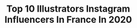 ---
title: Top 10 Illustrators Instagram Influencers In France In 2020
description: >-
  Find top illustrators Instagram influencers in France in 2020. Most popular hashtags: #illustration #digitalart #art #digitalpainting.
platform: Instagram
profiles:
  - username: "richartiste"
    fullname: >-
      Richard Méril
    location: "France"
    followers: 21599
    engagement: 1185
    commentsToLikes: 0.020342
    avatar: "https://scontent-lhr8-1.cdninstagram.com/v/t51.2885-19/s320x320/54247355_409633333170119_2266120093643571200_n.jpg?_nc_ht=scontent-lhr8-1.cdninstagram.com&_nc_ohc=vmSWsolajb0AX8LdjWZ&oh=562c6734e193081f017fdde59619b963&oe=5EBA6C68"
    verified: false
    hashtags: "#graphic, #black, #martinique, #illustration"
  - username: "victoriaalessandriart"
    fullname: >-
      Victoria Alessandri
    location: "France"
    followers: 8663
    engagement: 2118
    commentsToLikes: 0.011612
    avatar: "https://instagram.fovd1-1.fna.fbcdn.net/v/t51.2885-19/s320x320/56764746_362168421063781_9066088328725528576_n.jpg?_nc_ht=instagram.fovd1-1.fna.fbcdn.net&_nc_ohc=Gbw1cFIdXkYAX9HPBju&oh=17820b14d69141bf7c56c2c5096c4d31&oe=5EB90054"
    verified: false
    hashtags: "#disneygram, #wyattoleff, #womanillustration, #mucha"
  - username: "wiwoos"
    fullname: >-
      Camille Witt
    location: "France"
    followers: 52040
    engagement: 339
    commentsToLikes: 0.019413
    avatar: "https://scontent-ams4-1.cdninstagram.com/v/t51.2885-19/s320x320/74618213_2377252705869349_6304614654513512448_n.jpg?_nc_ht=scontent-ams4-1.cdninstagram.com&_nc_ohc=OQQub-10UVAAX9bu5js&oh=bc484dd528b1b205e405833490ddf4ac&oe=5EB47EE7"
    verified: false
    hashtags: "#inspiration, #sezane, #universe, #drawing"
  - username: "thedarcysdaily"
    fullname: >-
      Aélie ⚡️🦖
    location: "France"
    followers: 5259
    engagement: 462
    commentsToLikes: 0.040935
    avatar: "https://scontent-lhr8-1.cdninstagram.com/v/t51.2885-19/s320x320/92995928_718059162265791_8868914038092857344_n.jpg?_nc_ht=scontent-lhr8-1.cdninstagram.com&_nc_ohc=oiC7lcDZ92MAX9SaEWU&oh=1299efa12f64b33197bf624494c135e8&oe=5EB6451C"
    verified: false
    hashtags: "#feedmyskin, #japanesebeauty, #35mmfilm, #inspo"
  - username: "manonlouart"
    fullname: >-
      Manon Louart
    location: "France"
    followers: 20146
    engagement: 1587
    commentsToLikes: 0.047307
    avatar: "https://scontent-atl3-1.cdninstagram.com/v/t51.2885-19/s320x320/79158064_2980882721930526_4266630270012096512_n.jpg?_nc_ht=scontent-atl3-1.cdninstagram.com&_nc_ohc=PZmPEZ98fx0AX9TRbiy&oh=45e697d03ff45b5c9cd0bf451d21bed8&oe=5EB8CDA3"
    verified: false
    hashtags: "#womenshistory, #astronomy, #interiordecor, #artistsoninstagram"
  - username: "abiparmenter"
    fullname: >-
      Abi
    location: "France"
    followers: 2501
    engagement: 1036
    commentsToLikes: 0.054547
    avatar: "https://scontent-amt2-1.cdninstagram.com/v/t51.2885-19/s320x320/66641744_2541297309487353_6303248949402664960_n.jpg?_nc_ht=scontent-amt2-1.cdninstagram.com&_nc_ohc=oXLw2I1JGU8AX_lmCA-&oh=38adc33e269b73970282fe5d6e8c556a&oe=5EB200D4"
    verified: false
    hashtags: ""
  - username: "aruallhuillier"
    fullname: >-
      Laura Lhuillier*
    location: "France"
    followers: 92894
    engagement: 725
    commentsToLikes: 0.025943
    avatar: "https://scontent-lhr8-1.cdninstagram.com/v/t51.2885-19/s320x320/92023194_755605921510455_2072496568438620160_n.jpg?_nc_ht=scontent-lhr8-1.cdninstagram.com&_nc_ohc=GNccmFrnv2EAX9awwp2&oh=f5e8f88d2508b377d2726acb57f7920c&oe=5EBB7C40"
    verified: false
    hashtags: "#ectodtiys35k, #funwithfaces, #handmade"
  - username: "emiliecsz"
    fullname: >-
      Emilie Casiez
    location: "France"
    followers: 19860
    engagement: 196
    commentsToLikes: 0.021554
    avatar: "https://scontent-lht6-1.cdninstagram.com/v/t51.2885-19/s320x320/63449904_414459885814768_4612700665796362240_n.jpg?_nc_ht=scontent-lht6-1.cdninstagram.com&_nc_ohc=hT0vCp_-nMcAX88raVB&oh=1716297dd7c376fe266d88d3beecb500&oe=5EBBBDA7"
    verified: false
    hashtags: "#thankyou, #audreyhepburn, #alltogether, #daydreaming"
  - username: "dorinus_illustrations"
    fullname: >-
      Dorinus_illustrations
    location: "France"
    followers: 11145
    engagement: 1294
    commentsToLikes: 0.040438
    avatar: "https://scontent-gmp1-1.cdninstagram.com/v/t51.2885-19/s320x320/68706888_645375462635492_7225922720469352448_n.jpg?_nc_ht=scontent-gmp1-1.cdninstagram.com&_nc_ohc=Tp-uMlyEBCsAX_TlDSW&oh=9f601ffb69e9dfa4760cf58af25899b9&oe=5EA43FDC"
    verified: false
    hashtags: "#watercolorsketch, #stayhomeandcreate, #carveouttimeforart, #fashionillustrator"
  - username: "by.bm"
    fullname: >-
      by.bm
    location: "France"
    followers: 19477
    engagement: 510
    commentsToLikes: 0.118257
    avatar: "https://scontent-lhr8-1.cdninstagram.com/v/t51.2885-19/s320x320/42154272_307762813376578_5289849629205069824_n.jpg?_nc_ht=scontent-lhr8-1.cdninstagram.com&_nc_ohc=O3gCMUdE378AX80mjgR&oh=d3733e6fbb7e1946f1435c49733d2de5&oe=5EB8F7B1"
    verified: false
    hashtags: "#coloriages, #kitchen, #customorder, #confinement"
---